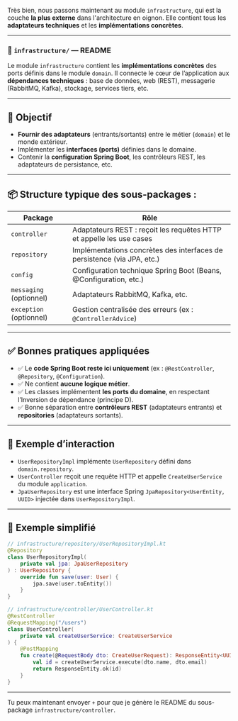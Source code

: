 Très bien, nous passons maintenant au module `infrastructure`, qui est la couche **la plus externe** dans l'architecture
en oignon. Elle contient tous les **adaptateurs techniques** et les **implémentations concrètes**.

---

### 📁 `infrastructure/` — README

Le module `infrastructure` contient les **implémentations concrètes** des ports définis dans le module `domain`. Il
connecte le cœur de l’application aux **dépendances techniques** : base de données, web (REST), messagerie (RabbitMQ,
Kafka), stockage, services tiers, etc.

---

## 🎯 Objectif

* **Fournir des adaptateurs** (entrants/sortants) entre le métier (`domain`) et le monde extérieur.
* Implémenter les **interfaces (ports)** définies dans le domaine.
* Contenir la **configuration Spring Boot**, les contrôleurs REST, les adaptateurs de persistance, etc.

---

## 📦 Structure typique des sous-packages :

| Package                 | Rôle                                                                    |
|-------------------------|-------------------------------------------------------------------------|
| `controller`            | Adaptateurs REST : reçoit les requêtes HTTP et appelle les use cases    |
| `repository`            | Implémentations concrètes des interfaces de persistence (via JPA, etc.) |
| `config`                | Configuration technique Spring Boot (Beans, @Configuration, etc.)       |
| `messaging` (optionnel) | Adaptateurs RabbitMQ, Kafka, etc.                                       |
| `exception` (optionnel) | Gestion centralisée des erreurs (ex : `@ControllerAdvice`)              |

---

## ✅ Bonnes pratiques appliquées

* ✅ Le **code Spring Boot reste ici uniquement** (ex : `@RestController`, `@Repository`, `@Configuration`).
* ✅ Ne contient **aucune logique métier**.
* ✅ Les classes implémentent **les ports du domaine**, en respectant l’Inversion de dépendance (principe D).
* ✅ Bonne séparation entre **contrôleurs REST** (adaptateurs entrants) et **repositories** (adaptateurs sortants).

---

## 🧩 Exemple d’interaction

* `UserRepositoryImpl` implémente `UserRepository` défini dans `domain.repository`.
* `UserController` reçoit une requête HTTP et appelle `CreateUserService` du module `application`.
* `JpaUserRepository` est une interface Spring `JpaRepository<UserEntity, UUID>` injectée dans `UserRepositoryImpl`.

---

## 📌 Exemple simplifié

```kotlin
// infrastructure/repository/UserRepositoryImpl.kt
@Repository
class UserRepositoryImpl(
    private val jpa: JpaUserRepository
) : UserRepository {
    override fun save(user: User) {
        jpa.save(user.toEntity())
    }
}
```

```kotlin
// infrastructure/controller/UserController.kt
@RestController
@RequestMapping("/users")
class UserController(
    private val createUserService: CreateUserService
) {
    @PostMapping
    fun create(@RequestBody dto: CreateUserRequest): ResponseEntity<UUID> {
        val id = createUserService.execute(dto.name, dto.email)
        return ResponseEntity.ok(id)
    }
}
```

---

Tu peux maintenant envoyer `+` pour que je génère le README du sous-package `infrastructure/controller`.
